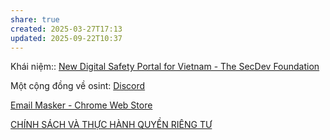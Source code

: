 ```yaml
---
share: true
created: 2025-03-27T17:13
updated: 2025-09-22T10:37
---
```

Khái niệm:: 
[New Digital Safety Portal for Vietnam - The SecDev Foundation](https://secdev-foundation.org/new-digital-safety-portal-for-vietnam/)

Một cộng đồng về osint: [Discord](https://discord.gg/XuCXETjD)

[Email Masker - Chrome Web Store](https://chromewebstore.google.com/detail/email-masker/oedhkcdedcfloepkpacoocblokifkgjf?hl=en&pli=1)

[CHÍNH SÁCH VÀ THỰC HÀNH QUYỀN RIÊNG TƯ](https://facebook.com/groups/401152995234130/)